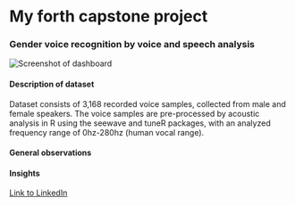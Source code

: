 # My forth capstone project

### Gender voice recognition by voice and speech analysis

![Screenshot of dashboard](https://private-user-images.githubusercontent.com/123168272/297281694-70a7bfc1-ce42-49a1-96ad-5bfd17f88dea.png?jwt=eyJhbGciOiJIUzI1NiIsInR5cCI6IkpXVCJ9.eyJpc3MiOiJnaXRodWIuY29tIiwiYXVkIjoicmF3LmdpdGh1YnVzZXJjb250ZW50LmNvbSIsImtleSI6ImtleTUiLCJleHAiOjE3MDU0NzM0MDgsIm5iZiI6MTcwNTQ3MzEwOCwicGF0aCI6Ii8xMjMxNjgyNzIvMjk3MjgxNjk0LTcwYTdiZmMxLWNlNDItNDlhMS05NmFkLTViZmQxN2Y4OGRlYS5wbmc_WC1BbXotQWxnb3JpdGhtPUFXUzQtSE1BQy1TSEEyNTYmWC1BbXotQ3JlZGVudGlhbD1BS0lBVkNPRFlMU0E1M1BRSzRaQSUyRjIwMjQwMTE3JTJGdXMtZWFzdC0xJTJGczMlMkZhd3M0X3JlcXVlc3QmWC1BbXotRGF0ZT0yMDI0MDExN1QwNjMxNDhaJlgtQW16LUV4cGlyZXM9MzAwJlgtQW16LVNpZ25hdHVyZT1jMjg3MGFjN2U4ODE1MDU5MWQ1NTAzYmU0M2MzMGY3Y2U0NjFhOGFmMDM3YWZhZDcxZTA2MDhkZjdlOWJiNWUxJlgtQW16LVNpZ25lZEhlYWRlcnM9aG9zdCZhY3Rvcl9pZD0wJmtleV9pZD0wJnJlcG9faWQ9MCJ9.f3JrXmjCKSD9m0rb691E597nhiQ0v2Ahp-qvyX1reAQ)

#### Description of dataset

Dataset consists of 3,168 recorded voice samples, collected from male and female speakers. The voice samples are pre-processed by acoustic analysis in R using the seewave and tuneR packages, with an analyzed frequency range of 0hz-280hz (human vocal range).

#### General observations


#### Insights


[Link to LinkedIn](https://www.linkedin.com/in/jeremy-tay-116124139/)
